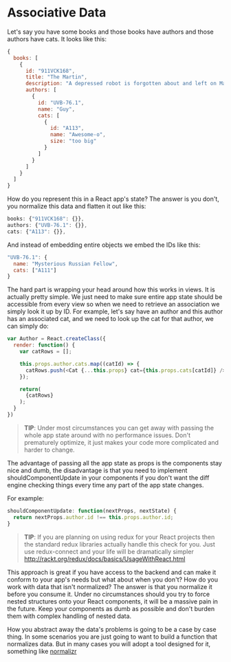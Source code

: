 # Associative Data

Let's say you have some books and those books have authors and those authors have cats. It looks like this:

```js
{
  books: [
    {
      id: "911VCK168",
      title: "The Martin",
      description: "A depressed robot is forgotten about and left on Mars for a million years. He must survive stranded and all alone with only rocks for company",
      authors: [
        {
          id: "UVB-76.1",
          name: "Guy",
          cats: [
            {
              id: "A113",
              name: "Awesome-o",
              size: "too big"
            }
          ]
        }
      ]
    }
  ]
}
```

How do you represent this in a React app's state? The answer is you don't, you normalize this data and flatten it out like this:

```js
books: {"911VCK168": {}},
authors: {"UVB-76.1": {}},
cats: {"A113": {}},
```

And instead of embedding entire objects we embed the IDs like this:

```js
"UVB-76.1": {
  name: "Mysterious Russian Fellow",
  cats: ["A111"]
}
```

The hard part is wrapping your head around how this works in views. It is actually pretty simple. We just need to make sure entire app state should be accessible from every view so when we need to retrieve an association we simply look it up by ID. For example, let's  say have an author and this author has an associated cat, and we need to look up the cat for that author, we can simply do:

```js
var Author = React.createClass({
  render: function() {
    var catRows = [];

    this.props.author.cats.map((catId) => {
      catRows.push(<Cat {...this.props} cat={this.props.cats[catId]} />);
    });

    return(
      {catRows}
    );
  }
})
```

> **TIP**: Under most circumstances you can get away with passing the whole app state around with no performance issues. Don't prematurely optimize, it just makes your code more complicated and harder to change.

The advantage of passing all the app state as props is the components stay nice and dumb, the disadvantage is that you need to implement shouldComponentUpdate in your components if you don't want the diff engine checking things every time any part of the app state changes.

For example:

```js
shouldComponentUpdate: function(nextProps, nextState) {
  return nextProps.author.id !== this.props.author.id;
}
```

> **TIP**: If you are planning on using redux for your React projects then the standard redux libraries actually handle this check for you. Just use redux-connect and your life will be dramatically simpler http://rackt.org/redux/docs/basics/UsageWithReact.html

This approach is great if you have access to the backend and can make it conform to your app's needs but what about when you don't? How do you work with data that isn't normalized? The answer is that you normalize it before you consume it. Under no circumstances should you try to force nested structures onto your React components, it will be a massive pain in the future. Keep your components as dumb as possible and don't burden them with complex handling of nested data.

How you abstract away the data's problems is going to be a case by case thing. In some scenarios you are just going to want to build a function that normalizes data. But in many cases you will adopt a tool designed for it, something like [normalizr](https://github.com/gaearon/normalizr)
